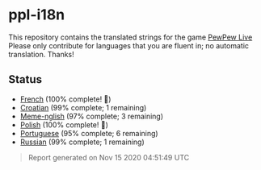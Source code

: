 [//]: # "This file is automatically generated by generate_readme.py"
# ppl-i18n

This repository contains the translated strings for the game [PewPew Live](https://pewpew.live)
Please only contribute for languages that you are fluent in; no automatic translation.
Thanks!
## Status
  * [French](/translations/fr.po) (100% complete! 🎉)
  * [Croatian](/translations/hr.po) (99% complete; 1 remaining)
  * [Meme-nglish](/translations/meme.po) (97% complete; 3 remaining)
  * [Polish](/translations/pl.po) (100% complete! 🎉)
  * [Portuguese](/translations/pt.po) (95% complete; 6 remaining)
  * [Russian](/translations/ru.po) (99% complete; 1 remaining)
> Report generated on Nov 15 2020 04:51:49 UTC